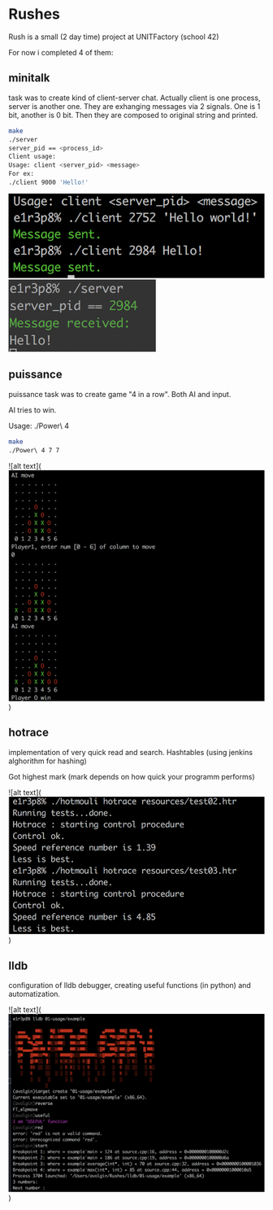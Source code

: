 # Rushes
Rush is a small (2 day time) project at UNITFactory (school 42)

For now i completed 4 of them:

## minitalk

task was to create kind of client-server chat. Actually client is one process,
server is another one. They are exhanging messages via 2 signals. One is
1 bit, another is 0 bit. Then they are composed to original string and printed.

````bash
make
./server
server_pid == <process_id>
Client usage:
Usage: client <server_pid> <message>
For ex:
./client 9000 'Hello!'
````
![alt text](https://github.com/DA-NDI/Rushes-group-projects-/blob/master/Screenshots/minitalk_1.png)
![alt text](https://github.com/DA-NDI/Rushes-group-projects-/blob/master/Screenshots/minitalk_2.png)

## puissance

puissance task was to create game "4 in a row". Both AI and input.

AI tries to win.

Usage: ./Power\ 4 <width of a grid> <height of a grid>
````bash
make
./Power\ 4 7 7
````

![alt text](![alt text](https://github.com/DA-NDI/Rushes-group-projects-/blob/master/Screenshots/power_1.png))

## hotrace

implementation of very quick read and search. Hashtables (using jenkins alghorithm for hashing)

Got highest mark (mark depends on how quick your  programm performs)

![alt text](![alt text](https://github.com/DA-NDI/Rushes-group-projects-/blob/master/Screenshots/hotrace.png))

## lldb

configuration of lldb debugger, creating useful functions (in python) and automatization.

![alt text](![alt text](https://github.com/DA-NDI/Rushes-group-projects-/blob/master/Screenshots/lldb.png))


